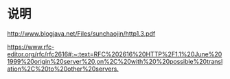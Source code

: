 # 说明

<http://www.blogjava.net/Files/sunchaojin/http1.3.pdf>

<https://www.rfc-editor.org/rfc/rfc2616#:~:text=RFC%202616%20HTTP%2F1.1%20June%201999%20origin%20server%20,on%2C%20with%20%20possible%20translation%2C%20to%20other%20servers.>

